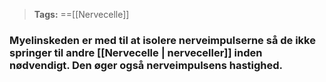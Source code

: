 >**Tags:** ==[[Nervecelle]]

### Myelinskeden er med til at isolere nerveimpulserne så de ikke springer til andre [[Nervecelle | nerveceller]] inden nødvendigt. Den øger også nerveimpulsens hastighed.
